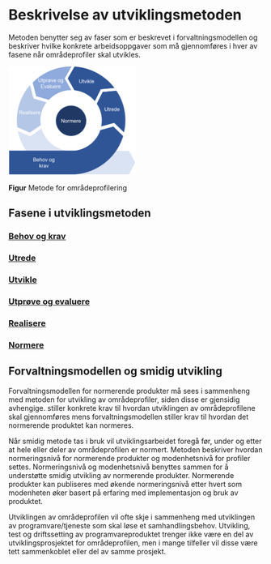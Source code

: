 # Beskrivelse av utviklingsmetoden

Metoden benytter seg av faser som er beskrevet i forvaltningsmodellen og beskriver hvilke konkrete arbeidsoppgaver som må gjennomføres i hver av fasene når områdeprofiler skal utvikles.
  
<img src="../../images/no-domain-metode.png" alt="Metode for områdeprofilering" width="50%" />

**Figur** Metode for områdeprofilering

## Fasene i utviklingsmetoden

### [Behov og krav](behov-og-krav.md)

### [Utrede](utrede.md)

### [Utvikle](utvikle.md)

### [Utprøve og evaluere](utprøve-og-evaluere.md)

### [Realisere](realisere.md)

### [Normere](normere.md)

## Forvaltningsmodellen og smidig utvikling

Forvaltningsmodellen for normerende produkter må sees i sammenheng med metoden for utvikling av områdeprofiler, siden disse er gjensidig avhengige. stiller konkrete krav til hvordan utviklingen av områdeprofilene skal gjennomføres mens forvaltningsmodellen stiller krav til hvordan det normerende produktet kan normeres.

Når smidig metode tas i bruk vil utviklingsarbeidet foregå før, under og etter at hele eller deler av områdeprofilen er normert. Metoden beskriver hvordan normeringsnivå for normerende produkter og modenhetsnivå for profiler settes. Normeringsnivå og modenhetsnivå benyttes sammen for å understøtte smidig utvikling av normerende produkter. Normerende produkter kan publiseres med økende normeringsnivå etter hvert som modenheten øker basert på erfaring med implementasjon og bruk av produktet.

Utviklingen av områdeprofilen vil ofte skje i sammenheng med utviklingen av programvare/tjeneste som skal løse et samhandlingsbehov. Utvikling, test og driftssetting av programvareproduktet trenger ikke være en del av utviklingsprosjektet for områdeprofilen, men i mange tilfeller vil disse være tett sammenkoblet eller del av samme prosjekt.
